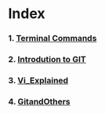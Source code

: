 # Index

### 1. [Terminal Commands](https://github.com/rg559/Mini-Project-1/blob/master/TerminalCommands.md) 
### 2. [Introdution to GIT](https://rg559.github.io/Mini-Project-1/master/GitIntroduction.md)
### 3. [Vi_Explained](https://github.com/rg559/Mini-Project-1/blob/master/Vi_explained.md)
### 4. [GitandOthers](https://github.com/rg559/Mini-Project-1/blob/master/GitandOthers.md)
